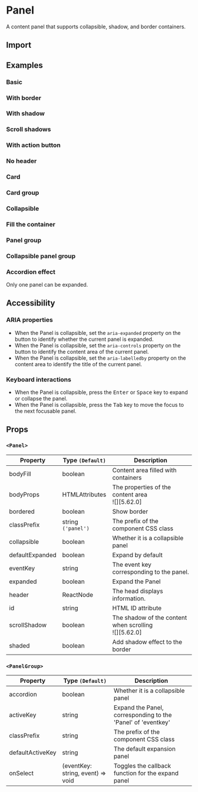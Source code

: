 # Panel

A content panel that supports collapsible, shadow, and border containers.

## Import

<!--{include:<import-guide>}-->

## Examples

### Basic

<!--{include:`basic.md`}-->

### With border

<!--{include:`bordered.md`}-->

### With shadow

<!--{include:`shaded.md`}-->

### Scroll shadows

<!--{include:`scroll-shadow.md`}-->

### With action button

<!--{include:`with-action.md`}-->

### No header

<!--{include:`no-header.md`}-->

### Card

<!--{include:`card.md`}-->

### Card group

<!--{include:`card-grid.md`}-->

### Collapsible

<!--{include:`collapsible.md`}-->

### Fill the container

<!--{include:`body-fill.md`}-->

### Panel group

<!--{include:`panel-group.md`}-->

### Collapsible panel group

<!--{include:`accordion-group.md`}-->

### Accordion effect

Only one panel can be expanded.

<!--{include:`accordion-group-active.md`}-->

## Accessibility

### ARIA properties

- When the Panel is collapsible, set the `aria-expanded` property on the button to identify whether the current panel is expanded.
- When the Panel is collapsible, set the `aria-controls` property on the button to identify the content area of the current panel.
- When the Panel is collapsible, set the `aria-labelledby` property on the content area to identify the title of the current panel.

### Keyboard interactions

- When the Panel is collapsible, press the <kbd>Enter</kbd> or <kbd>Space</kbd> key to expand or collapse the panel.
- When the Panel is collapsible, press the <kbd>Tab</kbd> key to move the focus to the next focusable panel.

## Props

### `<Panel>`

| Property        | Type `(Default)`   | Description                                              |
| --------------- | ------------------ | -------------------------------------------------------- |
| bodyFill        | boolean            | Content area filled with containers                      |
| bodyProps       | HTMLAttributes     | The properties of the content area<br/>![][5.62.0]       |
| bordered        | boolean            | Show border                                              |
| classPrefix     | string `('panel')` | The prefix of the component CSS class                    |
| collapsible     | boolean            | Whether it is a collapsible panel                        |
| defaultExpanded | boolean            | Expand by default                                        |
| eventKey        | string             | The event key corresponding to the panel.                |
| expanded        | boolean            | Expand the Panel                                         |
| header          | ReactNode          | The head displays information.                           |
| id              | string             | HTML ID attribute                                        |
| scrollShadow    | boolean            | The shadow of the content when scrolling<br/>![][5.62.0] |
| shaded          | boolean            | Add shadow effect to the border                          |

### `<PanelGroup>`

| Property         | Type `(Default)`                  | Description                                                  |
| ---------------- | --------------------------------- | ------------------------------------------------------------ |
| accordion        | boolean                           | Whether it is a collapsible panel                            |
| activeKey        | string                            | Expand the Panel, corresponding to the 'Panel' of 'eventkey' |
| classPrefix      | string                            | The prefix of the component CSS class                        |
| defaultActiveKey | string                            | The default expansion panel                                  |
| onSelect         | (eventKey: string, event) => void | Toggles the callback function for the expand panel           |


